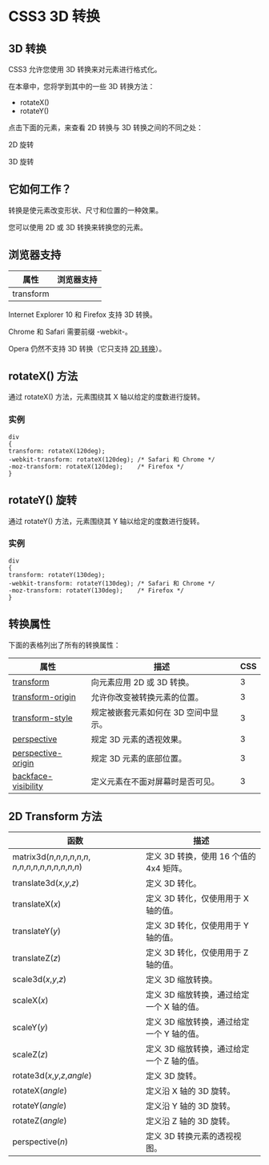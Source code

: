 
# CSS3 3D 转换




## 3D 转换

CSS3 允许您使用 3D 转换来对元素进行格式化。

在本章中，您将学到其中的一些 3D 转换方法：

*   rotateX()
*   rotateY()

点击下面的元素，来查看 2D 转换与 3D 转换之间的不同之处：

2D 旋转

3D 旋转

## 它如何工作？

转换是使元素改变形状、尺寸和位置的一种效果。

您可以使用 2D 或 3D 转换来转换您的元素。

## 浏览器支持

| 属性 | 浏览器支持 |
| --- | --- |
| transform |

Internet Explorer 10 和 Firefox 支持 3D 转换。

Chrome 和 Safari 需要前缀 -webkit-。

Opera 仍然不支持 3D 转换（它只支持 [2D 转换](/css3/css3_2dtransform.asp "CSS3 2D 转换")）。

## rotateX() 方法

通过 rotateX() 方法，元素围绕其 X 轴以给定的度数进行旋转。

### 实例

```
div
{
transform: rotateX(120deg);
-webkit-transform: rotateX(120deg);	/* Safari 和 Chrome */
-moz-transform: rotateX(120deg);	/* Firefox */
}

```



## rotateY() 旋转

通过 rotateY() 方法，元素围绕其 Y 轴以给定的度数进行旋转。

### 实例

```
div
{
transform: rotateY(130deg);
-webkit-transform: rotateY(130deg);	/* Safari 和 Chrome */
-moz-transform: rotateY(130deg);	/* Firefox */
}

```



## 转换属性

下面的表格列出了所有的转换属性：

| 属性 | 描述 | CSS |
| --- | --- | --- |
| [transform](/cssref/pr_transform.asp "CSS3 transform 属性") | 向元素应用 2D 或 3D 转换。 | 3 |
| [transform-origin](/cssref/pr_transform-origin.asp "CSS3 transform-origin 属性") | 允许你改变被转换元素的位置。 | 3 |
| [transform-style](/cssref/pr_transform-style.asp "CSS3 transform-style 属性") | 规定被嵌套元素如何在 3D 空间中显示。 | 3 |
| [perspective](/cssref/pr_perspective.asp "CSS3 perspective 属性") | 规定 3D 元素的透视效果。 | 3 |
| [perspective-origin](/cssref/pr_perspective-origin.asp "CSS3 perspective-origin 属性") | 规定 3D 元素的底部位置。 | 3 |
| [backface-visibility](/cssref/pr_backface-visibility.asp "CSS3 backface-visibility 属性") | 定义元素在不面对屏幕时是否可见。 | 3 |

## 2D Transform 方法

| 函数 | 描述 |
| --- | --- |
| matrix3d(_n_,_n_,_n_,_n_,_n_,_n_, _n_,_n_,_n_,_n_,_n_,_n_,_n_,_n_,_n_,_n_) | 定义 3D 转换，使用 16 个值的 4x4 矩阵。 |
| translate3d(_x_,_y_,_z_) | 定义 3D 转化。 |
| translateX(_x_) | 定义 3D 转化，仅使用用于 X 轴的值。 |
| translateY(_y_) | 定义 3D 转化，仅使用用于 Y 轴的值。 |
| translateZ(_z_) | 定义 3D 转化，仅使用用于 Z 轴的值。 |
| scale3d(_x_,_y_,_z_) | 定义 3D 缩放转换。 |
| scaleX(_x_) | 定义 3D 缩放转换，通过给定一个 X 轴的值。 |
| scaleY(_y_) | 定义 3D 缩放转换，通过给定一个 Y 轴的值。 |
| scaleZ(_z_) | 定义 3D 缩放转换，通过给定一个 Z 轴的值。 |
| rotate3d(_x_,_y_,_z_,_angle_) | 定义 3D 旋转。 |
| rotateX(_angle_) | 定义沿 X 轴的 3D 旋转。 |
| rotateY(_angle_) | 定义沿 Y 轴的 3D 旋转。 |
| rotateZ(_angle_) | 定义沿 Z 轴的 3D 旋转。 |
| perspective(_n_) | 定义 3D 转换元素的透视视图。 |





